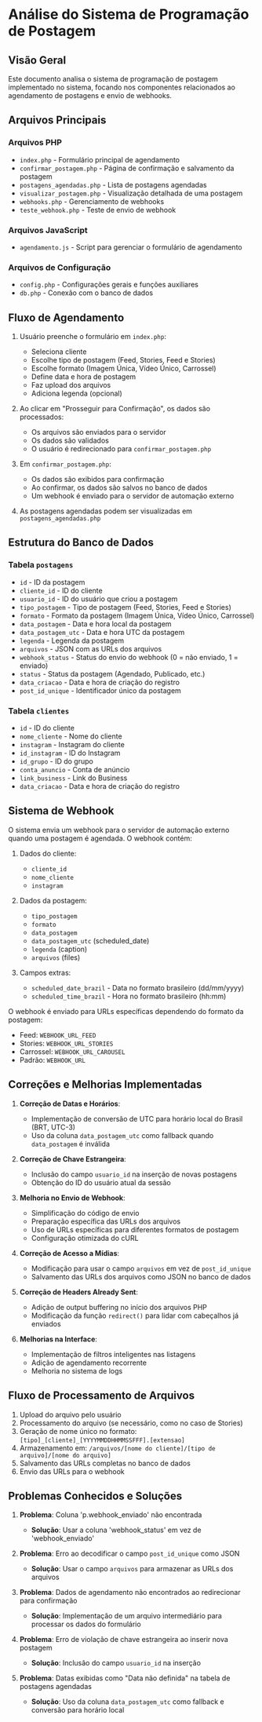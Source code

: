 # Análise do Sistema de Programação de Postagem

## Visão Geral

Este documento analisa o sistema de programação de postagem implementado no sistema, focando nos componentes relacionados ao agendamento de postagens e envio de webhooks.

## Arquivos Principais

### Arquivos PHP
- `index.php` - Formulário principal de agendamento
- `confirmar_postagem.php` - Página de confirmação e salvamento da postagem
- `postagens_agendadas.php` - Lista de postagens agendadas
- `visualizar_postagem.php` - Visualização detalhada de uma postagem
- `webhooks.php` - Gerenciamento de webhooks
- `teste_webhook.php` - Teste de envio de webhook

### Arquivos JavaScript
- `agendamento.js` - Script para gerenciar o formulário de agendamento

### Arquivos de Configuração
- `config.php` - Configurações gerais e funções auxiliares
- `db.php` - Conexão com o banco de dados

## Fluxo de Agendamento

1. Usuário preenche o formulário em `index.php`:
   - Seleciona cliente
   - Escolhe tipo de postagem (Feed, Stories, Feed e Stories)
   - Escolhe formato (Imagem Única, Vídeo Único, Carrossel)
   - Define data e hora de postagem
   - Faz upload dos arquivos
   - Adiciona legenda (opcional)

2. Ao clicar em "Prosseguir para Confirmação", os dados são processados:
   - Os arquivos são enviados para o servidor
   - Os dados são validados
   - O usuário é redirecionado para `confirmar_postagem.php`

3. Em `confirmar_postagem.php`:
   - Os dados são exibidos para confirmação
   - Ao confirmar, os dados são salvos no banco de dados
   - Um webhook é enviado para o servidor de automação externo

4. As postagens agendadas podem ser visualizadas em `postagens_agendadas.php`

## Estrutura do Banco de Dados

### Tabela `postagens`
- `id` - ID da postagem
- `cliente_id` - ID do cliente
- `usuario_id` - ID do usuário que criou a postagem
- `tipo_postagem` - Tipo de postagem (Feed, Stories, Feed e Stories)
- `formato` - Formato da postagem (Imagem Única, Vídeo Único, Carrossel)
- `data_postagem` - Data e hora local da postagem
- `data_postagem_utc` - Data e hora UTC da postagem
- `legenda` - Legenda da postagem
- `arquivos` - JSON com as URLs dos arquivos
- `webhook_status` - Status do envio do webhook (0 = não enviado, 1 = enviado)
- `status` - Status da postagem (Agendado, Publicado, etc.)
- `data_criacao` - Data e hora de criação do registro
- `post_id_unique` - Identificador único da postagem

### Tabela `clientes`
- `id` - ID do cliente
- `nome_cliente` - Nome do cliente
- `instagram` - Instagram do cliente
- `id_instagram` - ID do Instagram
- `id_grupo` - ID do grupo
- `conta_anuncio` - Conta de anúncio
- `link_business` - Link do Business
- `data_criacao` - Data e hora de criação do registro

## Sistema de Webhook

O sistema envia um webhook para o servidor de automação externo quando uma postagem é agendada. O webhook contém:

1. Dados do cliente:
   - `cliente_id`
   - `nome_cliente`
   - `instagram`

2. Dados da postagem:
   - `tipo_postagem`
   - `formato`
   - `data_postagem`
   - `data_postagem_utc` (scheduled_date)
   - `legenda` (caption)
   - `arquivos` (files)

3. Campos extras:
   - `scheduled_date_brazil` - Data no formato brasileiro (dd/mm/yyyy)
   - `scheduled_time_brazil` - Hora no formato brasileiro (hh:mm)

O webhook é enviado para URLs específicas dependendo do formato da postagem:
- Feed: `WEBHOOK_URL_FEED`
- Stories: `WEBHOOK_URL_STORIES`
- Carrossel: `WEBHOOK_URL_CAROUSEL`
- Padrão: `WEBHOOK_URL`

## Correções e Melhorias Implementadas

1. **Correção de Datas e Horários**:
   - Implementação de conversão de UTC para horário local do Brasil (BRT, UTC-3)
   - Uso da coluna `data_postagem_utc` como fallback quando `data_postagem` é inválida

2. **Correção de Chave Estrangeira**:
   - Inclusão do campo `usuario_id` na inserção de novas postagens
   - Obtenção do ID do usuário atual da sessão

3. **Melhoria no Envio de Webhook**:
   - Simplificação do código de envio
   - Preparação específica das URLs dos arquivos
   - Uso de URLs específicas para diferentes formatos de postagem
   - Configuração otimizada do cURL

4. **Correção de Acesso a Mídias**:
   - Modificação para usar o campo `arquivos` em vez de `post_id_unique`
   - Salvamento das URLs dos arquivos como JSON no banco de dados

5. **Correção de Headers Already Sent**:
   - Adição de output buffering no início dos arquivos PHP
   - Modificação da função `redirect()` para lidar com cabeçalhos já enviados

6. **Melhorias na Interface**:
   - Implementação de filtros inteligentes nas listagens
   - Adição de agendamento recorrente
   - Melhoria no sistema de logs

## Fluxo de Processamento de Arquivos

1. Upload do arquivo pelo usuário
2. Processamento do arquivo (se necessário, como no caso de Stories)
3. Geração de nome único no formato: `[tipo]_[cliente]_[YYYYMMDDHHMMSSFFF].[extensao]`
4. Armazenamento em: `/arquivos/[nome do cliente]/[tipo de arquivo]/[nome do arquivo]`
5. Salvamento das URLs completas no banco de dados
6. Envio das URLs para o webhook

## Problemas Conhecidos e Soluções

1. **Problema**: Coluna 'p.webhook_enviado' não encontrada
   - **Solução**: Usar a coluna 'webhook_status' em vez de 'webhook_enviado'

2. **Problema**: Erro ao decodificar o campo `post_id_unique` como JSON
   - **Solução**: Usar o campo `arquivos` para armazenar as URLs dos arquivos

3. **Problema**: Dados de agendamento não encontrados ao redirecionar para confirmação
   - **Solução**: Implementação de um arquivo intermediário para processar os dados do formulário

4. **Problema**: Erro de violação de chave estrangeira ao inserir nova postagem
   - **Solução**: Inclusão do campo `usuario_id` na inserção

5. **Problema**: Datas exibidas como "Data não definida" na tabela de postagens agendadas
   - **Solução**: Uso da coluna `data_postagem_utc` como fallback e conversão para horário local
